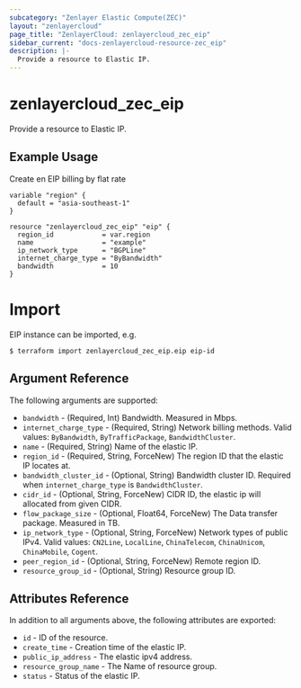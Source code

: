 ```yaml
---
subcategory: "Zenlayer Elastic Compute(ZEC)"
layout: "zenlayercloud"
page_title: "ZenlayerCloud: zenlayercloud_zec_eip"
sidebar_current: "docs-zenlayercloud-resource-zec_eip"
description: |-
  Provide a resource to Elastic IP.
---
```


# zenlayercloud_zec_eip

Provide a resource to Elastic IP.

## Example Usage

Create en EIP billing by flat rate

```hcl
variable "region" {
  default = "asia-southeast-1"
}

resource "zenlayercloud_zec_eip" "eip" {
  region_id            = var.region
  name                 = "example"
  ip_network_type      = "BGPLine"
  internet_charge_type = "ByBandwidth"
  bandwidth            = 10
}
```

# Import

EIP instance can be imported, e.g.

```hcl
$ terraform import zenlayercloud_zec_eip.eip eip-id
```

## Argument Reference

The following arguments are supported:

* `bandwidth` - (Required, Int) Bandwidth. Measured in Mbps.
* `internet_charge_type` - (Required, String) Network billing methods. Valid values: `ByBandwidth`, `ByTrafficPackage`, `BandwidthCluster`.
* `name` - (Required, String) Name of the elastic IP.
* `region_id` - (Required, String, ForceNew) The region ID that the elastic IP locates at.
* `bandwidth_cluster_id` - (Optional, String) Bandwidth cluster ID. Required when `internet_charge_type` is `BandwidthCluster`.
* `cidr_id` - (Optional, String, ForceNew) CIDR ID, the elastic ip will allocated from given CIDR.
* `flow_package_size` - (Optional, Float64, ForceNew) The Data transfer package. Measured in TB.
* `ip_network_type` - (Optional, String, ForceNew) Network types of public IPv4. Valid values: `CN2Line`, `LocalLine`, `ChinaTelecom`, `ChinaUnicom`, `ChinaMobile`, `Cogent`.
* `peer_region_id` - (Optional, String, ForceNew) Remote region ID.
* `resource_group_id` - (Optional, String) Resource group ID.

## Attributes Reference

In addition to all arguments above, the following attributes are exported:

* `id` - ID of the resource.
* `create_time` - Creation time of the elastic IP.
* `public_ip_address` - The elastic ipv4 address.
* `resource_group_name` - The Name of resource group.
* `status` - Status of the elastic IP.


